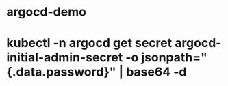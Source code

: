 # argocd-demo

# kubectl -n argocd get secret argocd-initial-admin-secret -o jsonpath="{.data.password}" | base64 -d
